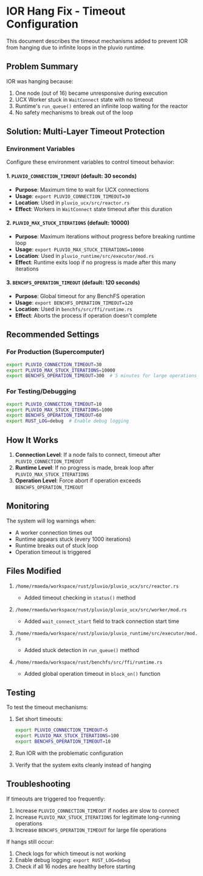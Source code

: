 # IOR Hang Fix - Timeout Configuration

This document describes the timeout mechanisms added to prevent IOR from hanging due to infinite loops in the pluvio runtime.

## Problem Summary

IOR was hanging because:
1. One node (out of 16) became unresponsive during execution
2. UCX Worker stuck in `WaitConnect` state with no timeout
3. Runtime's `run_queue()` entered an infinite loop waiting for the reactor
4. No safety mechanisms to break out of the loop

## Solution: Multi-Layer Timeout Protection

### Environment Variables

Configure these environment variables to control timeout behavior:

#### 1. `PLUVIO_CONNECTION_TIMEOUT` (default: 30 seconds)
- **Purpose**: Maximum time to wait for UCX connections
- **Usage**: `export PLUVIO_CONNECTION_TIMEOUT=30`
- **Location**: Used in `pluvio_ucx/src/reactor.rs`
- **Effect**: Workers in `WaitConnect` state timeout after this duration

#### 2. `PLUVIO_MAX_STUCK_ITERATIONS` (default: 10000)
- **Purpose**: Maximum iterations without progress before breaking runtime loop
- **Usage**: `export PLUVIO_MAX_STUCK_ITERATIONS=10000`
- **Location**: Used in `pluvio_runtime/src/executor/mod.rs`
- **Effect**: Runtime exits loop if no progress is made after this many iterations

#### 3. `BENCHFS_OPERATION_TIMEOUT` (default: 120 seconds)
- **Purpose**: Global timeout for any BenchFS operation
- **Usage**: `export BENCHFS_OPERATION_TIMEOUT=120`
- **Location**: Used in `benchfs/src/ffi/runtime.rs`
- **Effect**: Aborts the process if operation doesn't complete

## Recommended Settings

### For Production (Supercomputer)
```bash
export PLUVIO_CONNECTION_TIMEOUT=30
export PLUVIO_MAX_STUCK_ITERATIONS=10000
export BENCHFS_OPERATION_TIMEOUT=300  # 5 minutes for large operations
```

### For Testing/Debugging
```bash
export PLUVIO_CONNECTION_TIMEOUT=10
export PLUVIO_MAX_STUCK_ITERATIONS=1000
export BENCHFS_OPERATION_TIMEOUT=60
export RUST_LOG=debug  # Enable debug logging
```

## How It Works

1. **Connection Level**: If a node fails to connect, timeout after `PLUVIO_CONNECTION_TIMEOUT`
2. **Runtime Level**: If no progress is made, break loop after `PLUVIO_MAX_STUCK_ITERATIONS`
3. **Operation Level**: Force abort if operation exceeds `BENCHFS_OPERATION_TIMEOUT`

## Monitoring

The system will log warnings when:
- A worker connection times out
- Runtime appears stuck (every 1000 iterations)
- Runtime breaks out of stuck loop
- Operation timeout is triggered

## Files Modified

1. `/home/rmaeda/workspace/rust/pluvio/pluvio_ucx/src/reactor.rs`
   - Added timeout checking in `status()` method

2. `/home/rmaeda/workspace/rust/pluvio/pluvio_ucx/src/worker/mod.rs`
   - Added `wait_connect_start` field to track connection start time

3. `/home/rmaeda/workspace/rust/pluvio/pluvio_runtime/src/executor/mod.rs`
   - Added stuck detection in `run_queue()` method

4. `/home/rmaeda/workspace/rust/benchfs/src/ffi/runtime.rs`
   - Added global operation timeout in `block_on()` function

## Testing

To test the timeout mechanisms:

1. Set short timeouts:
   ```bash
   export PLUVIO_CONNECTION_TIMEOUT=5
   export PLUVIO_MAX_STUCK_ITERATIONS=100
   export BENCHFS_OPERATION_TIMEOUT=10
   ```

2. Run IOR with the problematic configuration

3. Verify that the system exits cleanly instead of hanging

## Troubleshooting

If timeouts are triggered too frequently:
1. Increase `PLUVIO_CONNECTION_TIMEOUT` if nodes are slow to connect
2. Increase `PLUVIO_MAX_STUCK_ITERATIONS` for legitimate long-running operations
3. Increase `BENCHFS_OPERATION_TIMEOUT` for large file operations

If hangs still occur:
1. Check logs for which timeout is not working
2. Enable debug logging: `export RUST_LOG=debug`
3. Check if all 16 nodes are healthy before starting